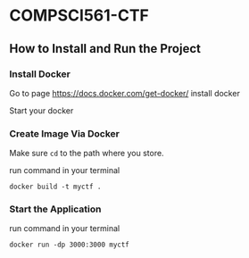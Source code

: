# COMPSCI561-CTF
## How to Install and Run the Project ##
### Install Docker ###
Go to page https://docs.docker.com/get-docker/ install docker

Start your docker
### Create Image Via Docker ###

Make sure ```cd``` to  the path where you store.

run command in your terminal

```docker build -t myctf . ```
### Start the Application ###
run command in your terminal

```docker run -dp 3000:3000 myctf```
